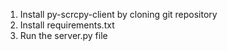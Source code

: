 1. Install py-scrcpy-client by cloning git repository
2. Install requirements.txt
3. Run the server.py file
